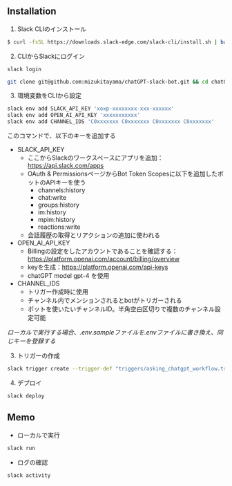 ## Installation

1. Slack CLIのインストール

```bash
$ curl -fsSL https://downloads.slack-edge.com/slack-cli/install.sh | bash
```

2. CLIからSlackにログイン

```bash
slack login
```

```bash
git clone git@github.com:mizukitayama/chatGPT-slack-bot.git && cd chatGPT-slack-bot
```

3. 環境変数をCLIから設定

```bash
slack env add SLACK_API_KEY 'xoxp-xxxxxxxx-xxx-xxxxxx'
slack env add OPEN_AI_API_KEY 'xxxxxxxxxxx'
slack env add CHANNEL_IDS 'C0xxxxxxx C0xxxxxxx C0xxxxxxx C0xxxxxxx'
```

このコマンドで、以下のキーを追加する
- SLACK_API_KEY
  - ここからSlackのワークスペースにアプリを追加：https://api.slack.com/apps
  - OAuth & PermissionsページからBot Token Scopesに以下を追加したボットのAPIキーを使う
    - channels:history
    - chat:write
    - groups:history
    - im:history
    - mpim:history
    - reactions:write
  - 会話履歴の取得とリアクションの追加に使われる
- OPEN_AI_API_KEY
  - Billingの設定をしたアカウントであることを確認する：https://platform.openai.com/account/billing/overview
  - keyを生成：https://platform.openai.com/api-keys
  - chatGPT model gpt-4 を使用
- CHANNEL_IDS
  - トリガー作成時に使用
  - チャンネル内でメンションされるとbotがトリガーされる
  - ボットを使いたいチャンネルID。半角空白区切りで複数のチャンネル設定可能

*ローカルで実行する場合、.env.sampleファイルを.envファイルに書き換え、同じキーを登録する*


3. トリガーの作成

```bash
slack trigger create --trigger-def "triggers/asking_chatgpt_workflow.ts"
```

4. デプロイ

```bash
slack deploy
```

## Memo

- ローカルで実行

```bash
slack run
```

- ログの確認

```bash
slack activity
```
